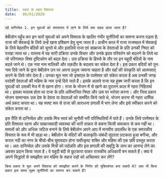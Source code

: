 ```yaml
---
title:  दबाव के तहत विश्वास
date:   06/01/2020
---
```


`पढ़ें दानिय्येल 1. इन युवाओं को समरूपता में लाने के लिये क्या दबाव डाला जाता है?`

बेबीलोन पहुँच कर इन चारों युवाओं को अपने विश्वास के खातिर गंभीर चुनौतियों का सामना करना पड़ता है: राजा की सेवकाई के लिये उन्हें खास प्रशिक्षण हेतु चुना जाता है। प्राचीन काल में राजा राजमहल में सेवकाई के लिये बेहतरीन बंदियों को चुनते थे और इसलिये राजा एवं साम्राज्य के देवताओं के प्रति उनकी निष्ठा को परखा जाता था। वास्तव में यह सारी प्रक्रिया उनके विचार और उनके हृदय परिवर्तन को बदलने के लिये था जो परिणामतः विश्व दृष्टिकोण को बदल देता। उस प्रक्रिया के हिस्से के तौर पर इन यहूदी बंदियों के नाम बदले जाने थे। एक नया नाम मालिकी और तक़दीर के बदलाव का संकेत देता है। इस प्रकार बदियों को पुनः नाम दिये जाने के द्वारा बेबीलोन उन पर अपना प्रभुत्व जमाना चाहता है और वहाँ की संस्कृति को आत्मसात् करने के लिये जोर देता है। उनका मूल नाम जो इस्राएल के परमेश्वर को संकेत करता है अब उनकी जगह परदेशी देवताओं की महिमा के नाम उन्हें दिये जाते हैं। इसके अलावे राजा यह हुक्म जारी करता है कि इन युवाओं को उसकी मेज में से खाना होगा। राजा के भोजन में से खाने का पुरातन काल में गहरा निहितार्थ था। इसका मतलब होता था राजा के प्रति अविभाजित निष्ठा और उस पर भरोसा करना। और जिस प्रकार भोजन सामान्यतः उस देश के देवता या देवताओं को समर्पित किये जाते थे, भोजन करना भी गहरा धार्मिक अर्थ प्रकट करता था। यह स्पष्ट रूप से राजा की आराधना प्रणाली में भाग लेना और इसे स्वीकार करने को संकेत करता था।

इस रीति से दानिय्येल और उसके मित्र स्वयं को चुनौती भरी परिस्थितियों में पाते हैं। उनके लिये परमेश्वर के प्रति विश्वस्त रहना और साम्राज्यवादी व्यवस्था की भारी ताकत से बचना किसी चमत्कार से कम नहीं था। मामलों को और अधिक जटिल बनाने के लिये बेबीलोन अपने आप में मानवीय उपलब्धि के एक स्मारकीय विस्तार के रूप में भी खड़ा था। बेबीलोन के मंदिरों की कलाकृति-संबंधी सुंदरता लटकता हुआ बगीचा, और फरात नदी का नगर के बीचो-बीच घुमावदार होना सर्वोत्कृष्ट शक्ति और महिमा की एक छवि प्रस्तुत करता था। अतः दानिय्येल और उसके मित्रों को पदोन्नति और इस प्रणाली की समृद्धि के लाभ का आनन्द लेने का अवसर प्रदान किया जाता है। वे यहूदी बंदी से छुटकारा पाकर राजकीय अधिकारी बन सकते हैं। क्या वे अपने सिद्धांतों से समझौता कर महिमा के सहज राहों को अख्तियार कर लेंगे?

`किस प्रकार ये युवा अपने विश्वास को समझौता करने के निर्णय को युक्तिसंगत बना सकते थे? आप भी किस प्रकार इस समय सूक्ष्म चुनौतियों का सामना कर सकते हैं?`